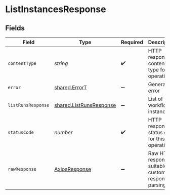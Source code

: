 # ListInstancesResponse


## Fields

| Field                                                              | Type                                                               | Required                                                           | Description                                                        |
| ------------------------------------------------------------------ | ------------------------------------------------------------------ | ------------------------------------------------------------------ | ------------------------------------------------------------------ |
| `contentType`                                                      | *string*                                                           | :heavy_check_mark:                                                 | HTTP response content type for this operation                      |
| `error`                                                            | [shared.ErrorT](../../models/shared/errort.md)                     | :heavy_minus_sign:                                                 | General error                                                      |
| `listRunsResponse`                                                 | [shared.ListRunsResponse](../../models/shared/listrunsresponse.md) | :heavy_minus_sign:                                                 | List of workflow instances                                         |
| `statusCode`                                                       | *number*                                                           | :heavy_check_mark:                                                 | HTTP response status code for this operation                       |
| `rawResponse`                                                      | [AxiosResponse](https://axios-http.com/docs/res_schema)            | :heavy_minus_sign:                                                 | Raw HTTP response; suitable for custom response parsing            |